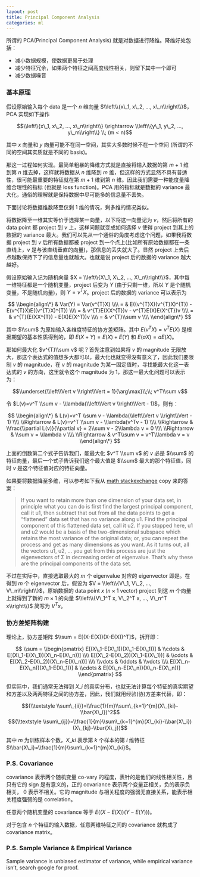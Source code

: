 ```yaml
---
layout: post
title: Principal Component Analysis
categories: ml
---
```


所谓的 PCA(Principal Component Analysis) 就是对数据进行降维。降维好处包括：

* 减小数据规模，使数据更易于处理
* 减少特征冗余，如果两个特征之间高度线性相关，则留下其中一个即可
* 减少数据噪音

### 基本原理

假设原始输入每个 data 是一个 $n$ 维向量 $\\left\\{x\_1, x\_2, …, x\_n\\right\\}$，PCA 实现如下操作

$$\\left\\{x\_1, x\_2, ..., x\_n\\right\\} \\rightarrow \\left\\{y\_1, y\_2, ..., y\_m\\right\\} \\; (m < n)$$

其中 $x$ 向量和 $y$ 向量可能不在同一空间，其实大多数时候不在一个空间 (所谓的不同的空间其实质就是不同的 basis)。

那这一过程如何实现。最简单粗暴的降维方式就是直接将输入数据的第 $m+1$ 维到第 $n$ 维去掉，这样就将数据从 $n$ 维降到 $m$ 维，但这样的方式显然不具有普适性，很可能最重要的特征就在第 $m+1$ 维到第 $n$ 维。因此我们需要一种能度量降维合理性的指标 (也就是 loss function)。PCA 用的指标就是数据的 variance 最大化，通俗的理解就是保持数据中尽可能多的信息量不丢失。

下面讨论将数据维数降至仅剩 1 维的情况，剩多维的情况类似。

将数据降至一维其实等价于选择某一向量，以下将这一向量记为 $v$，然后将所有的 data point 都 project 到 $v$ 上，这样问题就变成如何选择 $v$ 使得 project 到其上的数据的 variance 最大。我们可以先从一个通俗的角度考虑这个问题，如果我将数据 project 到 $v$ 后所有数据都被 project 到一个点上(比如所有原始数据都在一条直线上，$v$ 是与该直线垂直的向量)，那信息的丢失就大了。显然 project 上去后点越散保持下了的信息量也就越大。也就是说 project 后的数据的 variance 越大越好。

假设原始输入记为随机向量 $X = \\left\\{X\_1, X\_2, ..., X\_n\\right\\}$，其中每一维特征都是一个随机变量，project 后变为 $Y$ (由于只剩一维，所以 $Y$ 是个随机变量，不是随机向量)，则 $Y = v^{T}X$。project 后的数据的 variance 可以表示为

$$
\\begin{align\*}
& Var(Y) = Var(v^{T}X) \\\\
= & E((v^{T}X)(v^{T}X)^{T}) - E(v^{T}X)E((v^{T}X)^{T}) \\\\
= & v^{T}E(XX^{T})v - v^{T}E(X)E(X^{T})v \\\\
= & v^{T}(E(XX^{T}) - E(X)E(X^T))v \\\\
= & v^{T}\\sum v \\\\
\\end{align\*}
$$

其中 $\\sum$ 为原始输入各维度特征的协方差矩阵。其中 $E(v^{T}X) = v^{T}E(X)$ 是根据期望的基本性质得到的，即 $E(X + Y) = E(X) + E(Y)$ 和 $E(aX) = aE(X)$。

那如何最大化 $v^{T}\\sum v$ 呢？首先注意到如果将 $v$ 的 magnitude 无限放大，那这个表达式的值想多大都可以，最大化也就变得没有意义了，因此我们要限制 $v$ 的 magnitude，在 $v$ 的 magnitude 为某一固定值时，寻找能最大化这一表达式的 $v$ 的方向，这里就令这个 magnitude 为 1，那这一最大化问题可以表示为：

$$\\underset{\\left\\Vert v \\right\\Vert = 1}{\arg\max}\\;\\; v^T\\sum v$$

令 $L(v)=v^T \\sum v - \\lambda(\\left\\Vert v \\right\\Vert - 1)$，则有：

$$
\\begin{align\*}
& L(v)=v^T \\sum v - \\lambda(\\left\\Vert v \\right\\Vert - 1) \\\\
\\Rightarrow & L(v)=v^T \\sum v - \\lambda(v^Tv - 1) \\\\
\\Rightarrow & \\frac{\\partial L(v)}{\\partial v} = 2\\sum v - 2\\lambda v = 0 \\\\
\\Rightarrow & \\sum v = \\lambda v \\\\
\\Rightarrow & v^T\\sum v = v^T\\lambda v = v
\\end{align\*}
$$

上面的倒数第二个式子告诉我们，能最大化 $v^T \\sum v$ 的 $v$ 必是 $\\sum$ 的特征向量，最后一个式子告诉我们这个最大值是 $\\sum$ 最大的那个特征值，同时 $v$ 是这个特征值对应的特征向量。

如果要将数据降至多维，可以参考如下我从 [math stackexchange](http://math.stackexchange.com/questions/23596/why-is-the-eigenvector-of-a-covariance-matrix-equal-to-a-principal-component) copy 来的答案：

> If you want to retain more than one dimension of your data set, in principle what you can do is first find the largest principal component, call it u1, then subtract that out from all the data points to get a “flattened” data set that has no variance along u1. Find the principal component of this flattened data set, call it u2. If you stopped here, u1 and u2 would be a basis of the two-dimensional subspace which retains the most variance of the original data; or, you can repeat the process and get as many dimensions as you want. As it turns out, all the vectors u1, u2, … you get from this process are just the eigenvectors of Σ in decreasing order of eigenvalue. That’s why these are the principal components of the data set.

不过在实际中，直接选取最大的 $m$ 个 eigenvalue 对应的 eigenvector 即是。在得到 $m$ 个 eigenvector 后，假设为 $V = \\left\\{V\_1, V\_2, ..., V\_m\\right\\}$，原始数据的 data point $x$ ($n\times 1$ vector) project 到这 $m$ 个向量上就得到了新的 $m\times 1$ 的向量 $\\left\\{V\_1^T x, V\_2^T x, …, V\_n^T x\\right\\}$ 简写为 $V^T x$。

### 协方差矩阵构建

理论上，协方差矩阵 $\\sum = E[(X-E(X))(X-E(X))^T]$，拆开即：

$$
\\sum =
\\begin{pmatrix}
E[(X\_1-E(X\_1))(X\_1-E(X\_1))] & \\cdots & E[(X\_1-E(X\_1))(X\_n-E(X\_n))] \\\\
E[(X\_2-E(X\_2))(X\_1-E(X\_1))] & \\cdots & E[(X\_2-E(X\_2))(X\_n-E(X\_n))] \\\\
\\vdots & \\ddots & \\vdots \\\\
E[(X\_n-E(X\_n))(X\_1-E(X\_1))] & \\cdots & E[(X\_n-E(X\_n))(X\_n-E(X\_n))]
\\end{pmatrix}
$$

但实际中，我们通常无法得到 $X\_i$ 的真实分布，也就无法计算每个特征的真实期望和方差以及两两特征之间的协方差，因此，我们就用经验(协)方差来代替，即：

$${\\textstyle \\sum\_{ii}}=\\frac{1}{m}\\sum\_{k=1}^{m}(X\_{ki}-\\bar{X\_i})^2$$
$${\\textstyle \\sum\_{ij}}=\\frac{1}{m}\\sum\_{k=1}^{m}(X\_{ki}-\\bar{X\_i})(X\_{kj}-\\bar{X\_j})$$

其中 $m$ 为训练样本个数，$X\_{ki}$ 表示第 $k$ 个样本的第 $i$ 维特征 $\\bar{X\_i}=\\frac{1}{m}\\sum\_{k=1}^{m}X\_{ki}$。

### P.S. Covariance

covariance 表示两个随机变量 co-vary 的程度，表针的是他们的线性相关性，且只有它的 sign 是有意义的，正的 covariance 表示两个变量正相关，负的表示负相关， 0 表示不相关。它的 magnitude 与相关程度的强弱无直接关系，能表示相关程度强弱的是 correlation。

任意两个随机变量的 covariance 等于 $E((X-E(X))(Y-E(Y)))$。

对于包含 $n$ 个特征的输入数据，任意两维特征之间的 covariance 就构成了 covariance matrix。

### P.S. Sample Variance & Empirical Variance

Sample variance is unbiased estimator of variance, while empirical variance isn’t, search google for proof.

